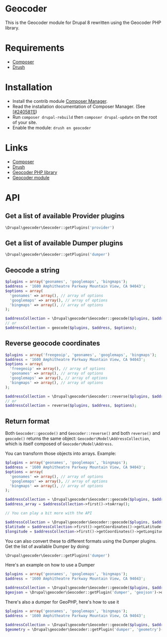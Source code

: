 # Geocoder

This is the Geocoder module for Drupal 8 rewritten using the Geocoder PHP library.

# Requirements
* [Composer](https://getcomposer.org/)
* [Drush](http://drush.org)

# Installation
* Install the contrib module [Composer Manager](https://www.drupal.org/project/composer_manager).
* Read the installation documentation of Composer Manager. (See [[#2405811]](https://www.drupal.org/node/2405811))
* Run ```composer drupal-rebuild``` then ```composer drupal-update``` on the root of your site.
* Enable the module: ```drush en geocoder```

# Links
* [Composer](https://getcomposer.org/)
* [Drush](http://drush.org)
* [Geocoder PHP library](http://geocoder-php.org/)
* [Geocoder module](https://www.drupal.org/project/geocoder)

# API

## Get a list of available Provider plugins

```php
\Drupal\geocoder\Geocoder::getPlugins('provider')
```

## Get a list of available Dumper plugins

```php
\Drupal\geocoder\Geocoder::getPlugins('dumper')
```

## Geocode a string

```php
$plugins = array('geonames', 'googlemaps', 'bingmaps');
$address = '1600 Amphitheatre Parkway Mountain View, CA 94043';
$options = array(
  'geonames' => array(), // array of options
  'googlemaps' => array(), // array of options
  'bingmaps' => array(), // array of options
);

$addressCollection = \Drupal\geocoder\Geocoder::geocode($plugins, $address, $options);
// or
$addressCollection = geocode($plugins, $address, $options);
```

## Reverse geocode coordinates

```php
$plugins = array('freegeoip', 'geonames', 'googlemaps', 'bingmaps');
$address = '1600 Amphitheatre Parkway Mountain View, CA 94043';
$options = array(
  'freegeoip' => array(), // array of options
  'geonames' => array(), // array of options
  'googlemaps' => array(), // array of options
  'bingmaps' => array(), // array of options
);

$addressCollection = \Drupal\geocoder\Geocoder::reverse($plugins, $address, $options);
// or
$addressCollection = reverse($plugins, $address, $options);
```

## Return format

Both ```Geocoder::geocode()``` and ```Geocoder::reverse()``` and both ```reverse()``` and ```geocode()``` returns the same object: ```Geocoder\Model\AddressCollection```, which is itself composed of ```Geocoder\Model\Address```.

You can transform those objects into arrays. Example:

```php
$plugins = array('geonames', 'googlemaps', 'bingmaps');
$address = '1600 Amphitheatre Parkway Mountain View, CA 94043';
$options = array(
  'geonames' => array(), // array of options
  'googlemaps' => array(), // array of options
  'bingmaps' => array(), // array of options
);

$addressCollection = \Drupal\geocoder\Geocoder::geocode($plugins, $address, $options);
$address_array = $addressCollection->first()->toArray();

// You can play a bit more with the API

$addressCollection = \Drupal\geocoder\Geocoder::geocode($plugins, $address, $options);
$latitude = $addressCollection->first()->getCoordinates()->getLatitude();
$longitude = $addressCollection->first()->getCoordinates()->getLongitude();
```

You can also convert these to different formats using the Dumper plugins.
Get the list of available Dumper by doing:

```php
\Drupal\geocoder\Geocoder::getPlugins('dumper')
```

Here's an example on how to use a Dumper

```php
$plugins = array('geonames', 'googlemaps', 'bingmaps');
$address = '1600 Amphitheatre Parkway Mountain View, CA 94043';

$addressCollection = \Drupal\geocoder\Geocoder::geocode($plugins, $address);
$geojson = \Drupal\geocoder\Geocoder::getPlugin('dumper', 'geojson')->dump($addressCollection->first());
```

There's also a dumper for GeoPHP, here's how to use it

```php
$plugins = array('geonames', 'googlemaps', 'bingmaps');
$address = '1600 Amphitheatre Parkway Mountain View, CA 94043';

$addressCollection = \Drupal\geocoder\Geocoder::geocode($plugins, $address);
$geometry = \Drupal\geocoder\Geocoder::getPlugin('dumper', 'geometry')->dump($addressCollection->first());
```

